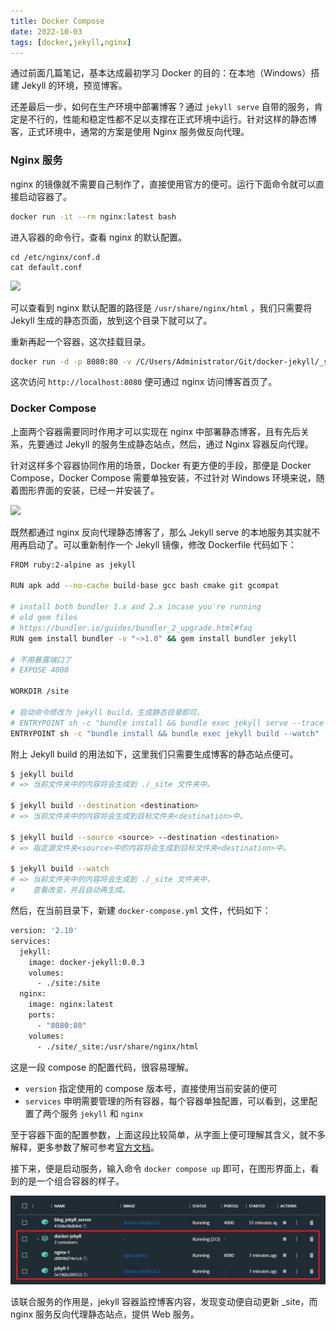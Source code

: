```yaml
---
title: Docker Compose
date: 2022-10-03
tags: [docker,jekyll,nginx]
---
```


通过前面几篇笔记，基本达成最初学习 Docker 的目的：在本地（Windows）搭建 Jekyll 的环境，预览博客。

还差最后一步，如何在生产环境中部署博客？通过 `jekyll serve` 自带的服务，肯定是不行的，性能和稳定性都不足以支撑在正式环境中运行。针对这样的静态博客，正式环境中，通常的方案是使用 Nginx 服务做反向代理。

<!-- more -->

### Nginx 服务

nginx 的镜像就不需要自己制作了，直接使用官方的便可。运行下面命令就可以直接启动容器了。

```bash
docker run -it --rm nginx:latest bash
```

进入容器的命令行，查看 nginx 的默认配置。

```
cd /etc/nginx/conf.d
cat default.conf
```

![](./../image/2022-09-30-docker-4/image-20221008140718824.png)

可以查看到 nginx 默认配置的路径是 `/usr/share/nginx/html` ，我们只需要将 Jekyll 生成的静态页面，放到这个目录下就可以了。

重新再起一个容器，这次挂载目录。

```bash
docker run -d -p 8080:80 -v /C/Users/Administrator/Git/docker-jekyll/_site:/usr/share/nginx/html nginx:latest
```

这次访问 `http://localhost:8080` 便可通过 nginx 访问博客首页了。

### Docker  Compose

上面两个容器需要同时作用才可以实现在 nginx 中部署静态博客，且有先后关系，先要通过 Jekyll 的服务生成静态站点，然后，通过 Nginx 容器反向代理。

针对这样多个容器协同作用的场景，Docker 有更方便的手段，那便是 Docker Compose，Docker Compose 需要单独安装，不过针对 Windows 环境来说，随着图形界面的安装，已经一并安装了。

![](./../image/2022-09-30-docker-4/image-20221008162557883.png)

既然都通过 nginx 反向代理静态博客了，那么 Jekyll serve 的本地服务其实就不用再启动了。可以重新制作一个 Jekyll 镜像，修改 Dockerfile 代码如下：

```bash
FROM ruby:2-alpine as jekyll

RUN apk add --no-cache build-base gcc bash cmake git gcompat

# install both bundler 1.x and 2.x incase you're running
# old gem files
# https://bundler.io/guides/bundler_2_upgrade.html#faq
RUN gem install bundler -v "~>1.0" && gem install bundler jekyll

# 不用暴露端口了
# EXPOSE 4000 

WORKDIR /site

# 启动命令修改为 jekyll build，生成静态目录即可。
# ENTRYPOINT sh -c "bundle install && bundle exec jekyll serve --trace -P 4000 -H 0.0.0.0" 
ENTRYPOINT sh -c "bundle install && bundle exec jekyll build --watch"
```

附上 Jekyll build 的用法如下，这里我们只需要生成博客的静态站点便可。

```bash
$ jekyll build
# => 当前文件夹中的内容将会生成到 ./_site 文件夹中。

$ jekyll build --destination <destination>
# => 当前文件夹中的内容将会生成到目标文件夹<destination>中。

$ jekyll build --source <source> --destination <destination>
# => 指定源文件夹<source>中的内容将会生成到目标文件夹<destination>中。

$ jekyll build --watch
# => 当前文件夹中的内容将会生成到 ./_site 文件夹中，
#    查看改变，并且自动再生成。
```

然后，在当前目录下，新建 `docker-compose.yml` 文件，代码如下：

```bash
version: '2.10'
services:
  jekyll:
    image: docker-jekyll:0.0.3
    volumes:
      - ./site:/site
  nginx:
    image: nginx:latest
    ports:
      - "8080:80"
    volumes:
      - ./site/_site:/usr/share/nginx/html
```

这是一段 compose 的配置代码，很容易理解。

- `version` 指定使用的 compose 版本号，直接使用当前安装的便可
- `services` 申明需要管理的所有容器，每个容器单独配置，可以看到，这里配置了两个服务 `jekyll` 和 `nginx`

至于容器下面的配置参数，上面这段比较简单，从字面上便可理解其含义，就不多解释，更多参数了解可参考[官方文档](https://docs.docker.com/compose/compose-file/)。

接下来，便是启动服务，输入命令 `docker compose up` 即可，在图形界面上，看到的是一个组合容器的样子。

![image-20221009102453144](/image/2022-09-30-docker-4/image-20221009102453144.png)

该联合服务的作用是，jekyll 容器监控博客内容，发现变动便自动更新 _site，而 nginx 服务反向代理静态站点，提供 Web 服务。
